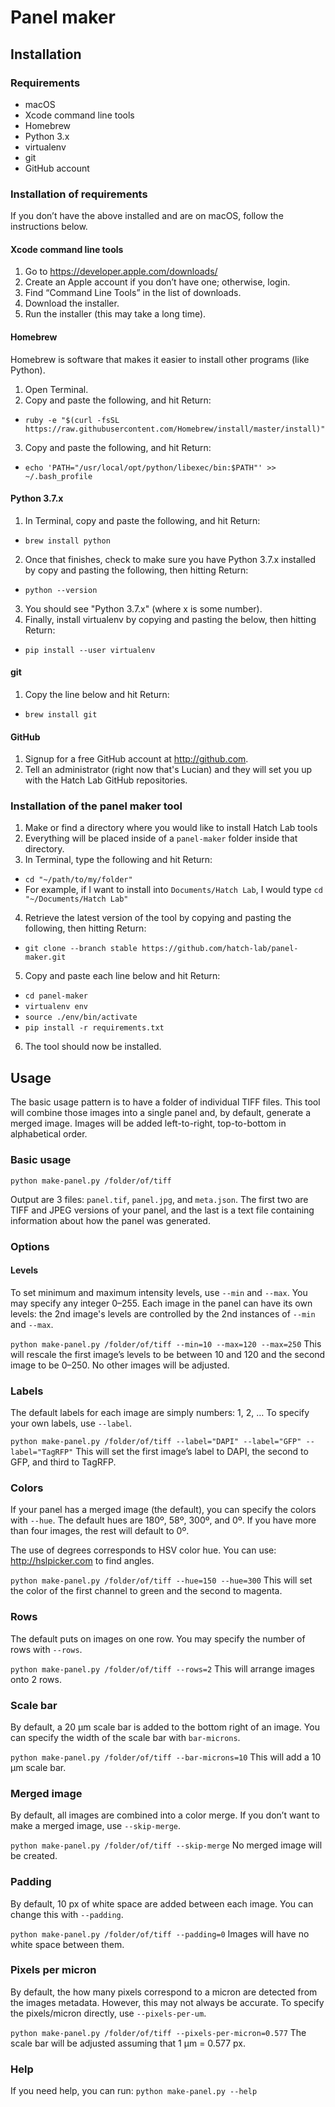 # Panel maker

## Installation

### Requirements
- macOS
- Xcode command line tools
- Homebrew
- Python 3.x
- virtualenv
- git
- GitHub account

### Installation of requirements
If you don’t have the above installed and are on macOS, follow the instructions below.

#### Xcode command line tools
1. Go to https://developer.apple.com/downloads/
2. Create an Apple account if you don’t have one; otherwise, login.
3. Find “Command Line Tools” in the list of downloads.
4. Download the installer.
5. Run the installer (this may take a long time).

#### Homebrew
Homebrew is software that makes it easier to install other programs (like Python).

1. Open Terminal.
2. Copy and paste the following, and hit Return:
  - `ruby -e "$(curl -fsSL https://raw.githubusercontent.com/Homebrew/install/master/install)"`
3. Copy and paste the following, and hit Return:
  - `echo 'PATH="/usr/local/opt/python/libexec/bin:$PATH"' >> ~/.bash_profile`

#### Python 3.7.x
1. In Terminal, copy and paste the following, and hit Return:
  - `brew install python`
2. Once that finishes, check to make sure you have Python 3.7.x installed by copy and pasting the following, then hitting Return:
  - `python --version`
3. You should see "Python 3.7.x" (where x is some number).
4. Finally, install virtualenv by copying and pasting the below, then hitting Return:
  - `pip install --user virtualenv`

#### git
1. Copy the line below and hit Return:
  - `brew install git`

#### GitHub
1. Signup for a free GitHub account at http://github.com.
2. Tell an administrator (right now that's Lucian) and they will set you up with the Hatch Lab GitHub repositories.

### Installation of the panel maker tool
1. Make or find a directory where you would like to install Hatch Lab tools
2. Everything will be placed inside of a `panel-maker` folder inside that directory.
3. In Terminal, type the following and hit Return:
  - `cd "~/path/to/my/folder"`
  - For example, if I want to install into `Documents/Hatch Lab`, I would type `cd "~/Documents/Hatch Lab"`
4. Retrieve the latest version of the tool by copying and pasting the following, then hitting Return:
  - `git clone --branch stable https://github.com/hatch-lab/panel-maker.git`
5. Copy and paste each line below and hit Return:
  - `cd panel-maker`
  - `virtualenv env`
  - `source ./env/bin/activate`
  - `pip install -r requirements.txt`
6. The tool should now be installed.

## Usage
The basic usage pattern is to have a folder of individual TIFF files. This tool will combine those images into a single panel and, by default, generate a merged image. Images will be added left-to-right, top-to-bottom in alphabetical order.

### Basic usage
`python make-panel.py /folder/of/tiff`

Output are 3 files: `panel.tif`, `panel.jpg`, and `meta.json`. The first two are TIFF and JPEG versions of your panel, and the last is a text file containing information about how the panel was generated.

### Options

#### Levels
To set minimum and maximum intensity levels, use `--min` and `--max`. You may specify any integer 0–255. Each image in the panel can have its own levels: the 2nd image's levels are controlled by the 2nd instances of `--min` and `--max`.

`python make-panel.py /folder/of/tiff --min=10 --max=120 --max=250`
This will rescale the first image’s levels to be between 10 and 120 and the second image to be 0–250. No other images will be adjusted.

### Labels
The default labels for each image are simply numbers: 1, 2, … To specify your own labels, use `--label`. 

`python make-panel.py /folder/of/tiff --label="DAPI" --label="GFP" --label="TagRFP"`
This will set the first image’s label to DAPI, the second to GFP, and third to TagRFP.

### Colors
If your panel has a merged image (the default), you can specify the colors with `--hue`. The default hues are 180º, 58º, 300º, and 0º. If you have more than four images, the rest will default to 0º.

The use of degrees corresponds to HSV color hue. You can use: http://hslpicker.com to find angles.

`python make-panel.py /folder/of/tiff --hue=150 --hue=300`
This will set the color of the first channel to green and the second to magenta.

### Rows
The default puts on images on one row. You may specify the number of rows with `--rows`.

`python make-panel.py /folder/of/tiff --rows=2`
This will arrange images onto 2 rows.

### Scale bar
By default, a 20 µm scale bar is added to the bottom right of an image. You can specify the width of the scale bar with `bar-microns`.

`python make-panel.py /folder/of/tiff --bar-microns=10`
This will add a 10 µm scale bar.

### Merged image
By default, all images are combined into a color merge. If you don’t want to make a merged image, use `--skip-merge`.

`python make-panel.py /folder/of/tiff --skip-merge`
No merged image will be created.

### Padding
By default, 10 px of white space are added between each image. You can change this with `--padding`.

`python make-panel.py /folder/of/tiff --padding=0`
Images will have no white space between them.

### Pixels per micron
By default, the how many pixels correspond to a micron are detected from the images metadata. However, this may not always be accurate. To specify the pixels/micron directly, use `--pixels-per-um`.

`python make-panel.py /folder/of/tiff --pixels-per-micron=0.577`
The scale bar will be adjusted assuming that 1 µm = 0.577 px.


### Help
If you need help, you can run:
`python make-panel.py --help`



